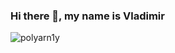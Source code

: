 ### Hi there 👋, my name is Vladimir

<p align="left"> <img src="https://komarev.com/ghpvc/?username=polyarn1y&label=Profile%20views&color=0e75b6&style=flat" alt="polyarn1y" /> </p>
